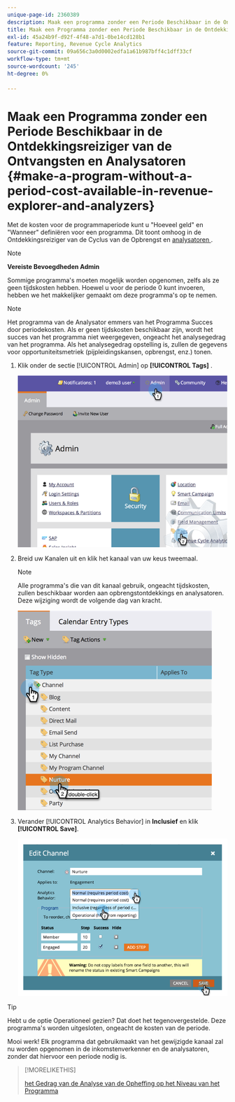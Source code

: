 ```yaml
---
unique-page-id: 2360389
description: Maak een programma zonder een Periode Beschikbaar in de Ontdekkingsreiziger van de Ontvangsten en Analysatoren - de Documenten van Marketo - de Documentatie van het Product
title: Maak een Programma zonder een Periode Beschikbaar in de Ontdekkingsreiziger van de Ontvangsten en Analysatoren
exl-id: 45a24b9f-d92f-4f48-a7d1-0be14cd128b1
feature: Reporting, Revenue Cycle Analytics
source-git-commit: 09a656c3a0d0002edfa1a61b987bff4c1dff33cf
workflow-type: tm+mt
source-wordcount: '245'
ht-degree: 0%

---
```


# Maak een Programma zonder een Periode Beschikbaar in de Ontdekkingsreiziger van de Ontvangsten en Analysatoren {#make-a-program-without-a-period-cost-available-in-revenue-explorer-and-analyzers}

Met de kosten voor de programmaperiode kunt u &quot;Hoeveel geld&quot; en &quot;Wanneer&quot; definiëren voor een programma. Dit toont omhoog in de Ontdekkingsreiziger van de Cyclus van de Opbrengst en [ analysatoren ](/help/marketo/product-docs/reporting/revenue-cycle-analytics/opportunity-influence-analyzer/tell-the-marketing-story-with-an-opportunity-influence-analyzer.md).

>[!NOTE]
>
>**Vereiste Bevoegdheden Admin**

Sommige programma&#39;s moeten mogelijk worden opgenomen, zelfs als ze geen tijdskosten hebben. Hoewel u voor de periode 0 kunt invoeren, hebben we het makkelijker gemaakt om deze programma&#39;s op te nemen.

>[!NOTE]
>
>Het programma van de Analysator emmers van het Programma Succes door periodekosten. Als er geen tijdskosten beschikbaar zijn, wordt het succes van het programma niet weergegeven, ongeacht het analysegedrag van het programma. Als het analysegedrag opstelling is, zullen de gegevens voor opportuniteitsmetriek (pijpleidingskansen, opbrengst, enz.) tonen.

1. Klik onder de sectie [!UICONTROL Admin] op **[!UICONTROL Tags]** .

   ![](assets/image2014-9-17-12-3a35-3a32.png)

1. Breid uw Kanalen uit en klik het kanaal van uw keus tweemaal.

   >[!NOTE]
   >
   >Alle programma&#39;s die van dit kanaal gebruik, ongeacht tijdskosten, zullen beschikbaar worden aan opbrengstontdekkings en analysatoren. Deze wijziging wordt de volgende dag van kracht.

   ![](assets/image2014-9-17-12-3a36-3a7.png)

1. Verander [!UICONTROL Analytics Behavior] in **Inclusief** en klik **[!UICONTROL Save]**.

   ![](assets/image2014-9-17-12-3a36-3a13.png)

>[!TIP]
>
>Hebt u de optie Operationeel gezien? Dat doet het tegenovergestelde. Deze programma&#39;s worden uitgesloten, ongeacht de kosten van de periode.

Mooi werk! Elk programma dat gebruikmaakt van het gewijzigde kanaal zal nu worden opgenomen in de inkomstenverkenner en de analysatoren, zonder dat hiervoor een periode nodig is.

>[!MORELIKETHIS]
>
>[ het Gedrag van de Analyse van de Opheffing op het Niveau van het Programma ](/help/marketo/product-docs/reporting/revenue-cycle-analytics/program-analytics/override-analytics-behavior-at-the-program-level.md)
